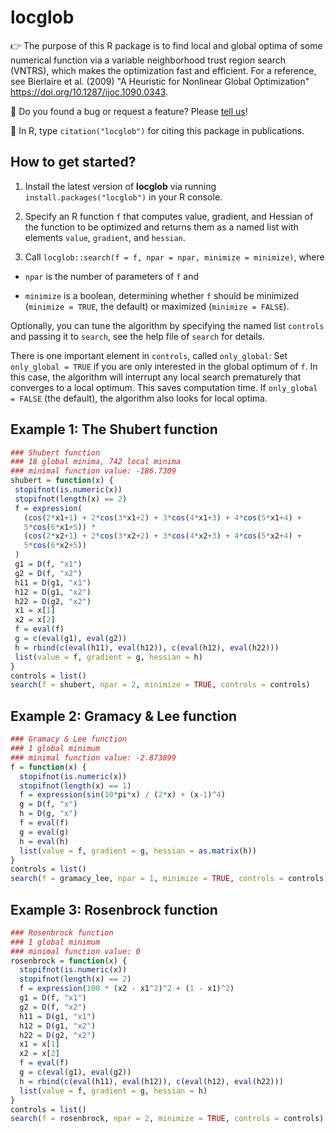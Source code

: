 # locglob

👉 The purpose of this R package is to find local and global optima of some numerical function via a variable neighborhood trust region search (VNTRS), which makes the optimization fast and efficient. For a reference, see Bierlaire et al. (2009) "A Heuristic for Nonlinear Global Optimization" <https://doi.org/10.1287/ijoc.1090.0343>.

💬 Do you found a bug or request a feature? Please [tell us](https://github.com/loelschlaeger/locglob/issues)!

📝 In R, type `citation("locglob")` for citing this package in publications.

## How to get started?

1. Install the latest version of **locglob** via running `install.packages("locglob")` in your R console.

2. Specify an R function `f` that computes value, gradient, and Hessian of the function to be optimized and returns them as a named list with elements `value`, `gradient`, and `hessian`.

3. Call `locglob::search(f = f, npar = npar, minimize = minimize)`, where

  - `npar` is the number of parameters of `f` and
  
  - `minimize` is a boolean, determining whether `f` should be minimized (`minimize = TRUE`, the default) or maximized (`minimize = FALSE`).
  
Optionally, you can tune the algorithm by specifying the named list `controls` and passing it to `search`, see the help file of `search` for details.

There is one important element in `controls`, called `only_global`: Set `only_global = TRUE` if you are only interested in the global optimum of `f`. In this case, the algorithm will interrupt any local search prematurely that converges to a local optimum. This saves computation time. If `only_global = FALSE` (the default), the algorithm also looks for local optima. 

## Example 1: The Shubert function

```r
### Shubert function
### 18 global minima, 742 local minima
### minimal function value: -186.7309
shubert = function(x) {
 stopifnot(is.numeric(x))
 stopifnot(length(x) == 2)
 f = expression(
   (cos(2*x1+1) + 2*cos(3*x1+2) + 3*cos(4*x1+3) + 4*cos(5*x1+4) +
   5*cos(6*x1+5)) *
   (cos(2*x2+1) + 2*cos(3*x2+2) + 3*cos(4*x2+3) + 4*cos(5*x2+4) +
   5*cos(6*x2+5))
 )
 g1 = D(f, "x1")
 g2 = D(f, "x2")
 h11 = D(g1, "x1")
 h12 = D(g1, "x2")
 h22 = D(g2, "x2")
 x1 = x[1]
 x2 = x[2]
 f = eval(f)
 g = c(eval(g1), eval(g2))
 h = rbind(c(eval(h11), eval(h12)), c(eval(h12), eval(h22)))
 list(value = f, gradient = g, hessian = h)
}
controls = list()
search(f = shubert, npar = 2, minimize = TRUE, controls = controls)
```

## Example 2: Gramacy & Lee function

```r
### Gramacy & Lee function
### 1 global minimum
### minimal function value: -2.873899
f = function(x) {
  stopifnot(is.numeric(x))
  stopifnot(length(x) == 1)
  f = expression(sin(10*pi*x) / (2*x) + (x-1)^4)
  g = D(f, "x")
  h = D(g, "x")
  f = eval(f)
  g = eval(g)
  h = eval(h)
  list(value = f, gradient = g, hessian = as.matrix(h))
}
controls = list()
search(f = gramacy_lee, npar = 1, minimize = TRUE, controls = controls)
```

## Example 3: Rosenbrock function

```r
### Rosenbrock function
### 1 global minimum
### minimal function value: 0
rosenbrock = function(x) {
  stopifnot(is.numeric(x))
  stopifnot(length(x) == 2)
  f = expression(100 * (x2 - x1^2)^2 + (1 - x1)^2)
  g1 = D(f, "x1")
  g2 = D(f, "x2")
  h11 = D(g1, "x1")
  h12 = D(g1, "x2")
  h22 = D(g2, "x2")
  x1 = x[1]
  x2 = x[2]
  f = eval(f)
  g = c(eval(g1), eval(g2))
  h = rbind(c(eval(h11), eval(h12)), c(eval(h12), eval(h22)))
  list(value = f, gradient = g, hessian = h)
}
controls = list()
search(f = rosenbrock, npar = 2, minimize = TRUE, controls = controls)
```
